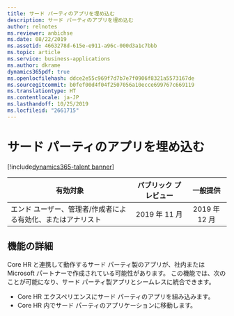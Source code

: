 ```yaml
---
title: サード パーティのアプリを埋め込む
description: サード パーティのアプリを埋め込む
author: relnotes
ms.reviewer: anbichse
ms.date: 08/22/2019
ms.assetid: 4663278d-615e-e911-a96c-000d3a1c7bbb
ms.topic: article
ms.service: business-applications
ms.author: dkrame
dynamics365pdf: true
ms.openlocfilehash: ddce2e55c969f7d7b7e7f0906f8321a5573167de
ms.sourcegitcommit: b0fef00d4f04f2507056a10ecce699767c669119
ms.translationtype: HT
ms.contentlocale: ja-JP
ms.lasthandoff: 10/25/2019
ms.locfileid: "2661715"
---
```

# <a name="embed-third-party-apps"></a>サード パーティのアプリを埋め込む
[!include[dynamics365-talent banner](../includes/dynamics365-talent.md)]

| 有効対象    |  パブリック プレビュー | 一般提供 | 
| ---------- | :----------: |:----------: |
|エンド ユーザー、管理者/作成者による有効化、またはアナリスト|2019 年 11 月| 2019 年 12 月|






## <a name="feature-details"></a>機能の詳細
<!--feature detail start -->
Core HR と連携して動作するサード パーティ製のアプリが、社内または Microsoft パートナーで作成されている可能性があります。 この機能では、次のことが可能になり、サード パーティ製アプリとシームレスに統合できます。 

- Core HR エクスペリエンスにサード パーティのアプリを組み込みます。 
- Core HR 内でサード パーティのアプリケーションに移動します。
<!--feature detail end -->









